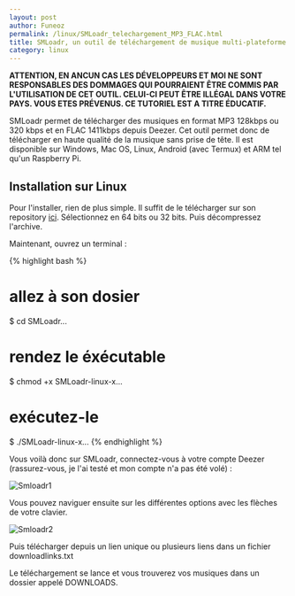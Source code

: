 ```yaml
---
layout: post
author: Funeoz
permalink: /linux/SMLoadr_telechargement_MP3_FLAC.html
title: SMLoadr, un outil de téléchargement de musique multi-plateforme
category: linux
---
```


**ATTENTION, EN ANCUN CAS LES DÉVELOPPEURS ET MOI NE SONT RESPONSABLES DES DOMMAGES QUI POURRAIENT ÊTRE COMMIS PAR L'UTILISATION DE CET OUTIL. CELUI-CI PEUT ÊTRE ILLÉGAL DANS VOTRE PAYS. VOUS ETES PRÉVENUS. CE TUTORIEL EST A TITRE ÉDUCATIF.**

SMLoadr permet de télécharger des musiques en format MP3 128kbps ou 320 kbps et en FLAC 1411kbps depuis Deezer. Cet outil permet donc de télécharger en haute qualité de la musique sans prise de tête. Il est disponible sur Windows, Mac OS, Linux,
Android (avec Termux) et ARM tel qu'un Raspberry Pi.

## Installation sur Linux

Pour l'installer, rien de plus simple. Il suffit de le télécharger sur son repository [ici](https://git.fuwafuwa.moe/SMLoadrDev/SMLoadr/releases). Sélectionnez en 64 bits ou 32 bits. Puis décompressez l'archive.

Maintenant, ouvrez un terminal :

{% highlight bash %}
# allez à son dosier
$ cd SMLoadr...
# rendez le éxécutable
$ chmod +x SMLoadr-linux-x...
# exécutez-le
$ ./SMLoadr-linux-x...
{% endhighlight %}

Vous voilà donc sur SMLoadr, connectez-vous à votre compte Deezer (rassurez-vous, je l'ai testé et mon compte n'a pas été volé) :

![Smloadr1](/techlovers/assets/2018-10-25/image1smloadr.png)

Vous pouvez naviguer ensuite sur les différentes options avec les flèches de votre clavier.

![Smloadr2](/techlovers/assets/2018-10-25/image2smloadr.png)

Puis télécharger depuis un lien unique ou plusieurs liens dans un fichier downloadlinks.txt

Le téléchargement se lance et vous trouverez vos musiques dans un dossier appelé DOWNLOADS.



